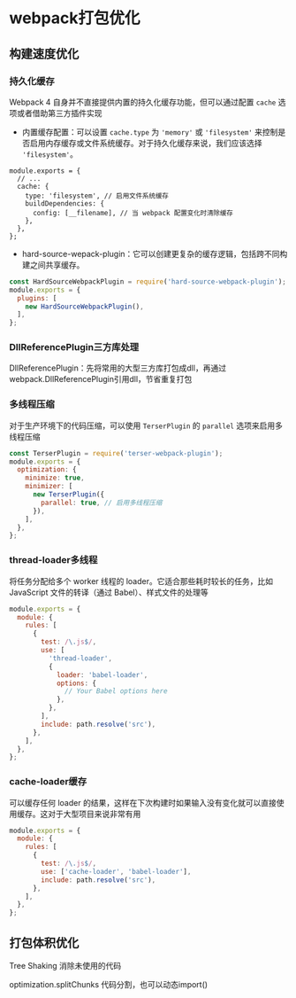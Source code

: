 # webpack打包优化

## 构建速度优化

### 持久化缓存

Webpack 4 自身并不直接提供内置的持久化缓存功能，但可以通过配置 `cache` 选项或者借助第三方插件实现

- 内置缓存配置：可以设置 `cache.type` 为 `'memory'` 或 `'filesystem'` 来控制是否启用内存缓存或文件系统缓存。对于持久化缓存来说，我们应该选择 `'filesystem'`。

```Plain
module.exports = {
  // ...
  cache: {
    type: 'filesystem', // 启用文件系统缓存
    buildDependencies: {
      config: [__filename], // 当 webpack 配置变化时清除缓存
    },
  },
};
```

- hard-source-wepack-plugin：它可以创建更复杂的缓存逻辑，包括跨不同构建之间共享缓存。

```JavaScript
const HardSourceWebpackPlugin = require('hard-source-webpack-plugin');
module.exports = {
  plugins: [
    new HardSourceWebpackPlugin(),
  ],
};
```

### DllReferencePlugin三方库处理

DllReferencePlugin：先将常用的大型三方库打包成dll，再通过webpack.DllReferencePlugin引用dll，节省重复打包

### 多线程压缩

对于生产环境下的代码压缩，可以使用 `TerserPlugin` 的 `parallel` 选项来启用多线程压缩

```JavaScript
const TerserPlugin = require('terser-webpack-plugin');
module.exports = {
  optimization: {
    minimize: true,
    minimizer: [
      new TerserPlugin({
        parallel: true, // 启用多线程压缩
      }),
    ],
  },
};
```

### thread-loader多线程

将任务分配给多个 worker 线程的 loader。它适合那些耗时较长的任务，比如 JavaScript 文件的转译（通过 Babel）、样式文件的处理等

```JavaScript
module.exports = {
  module: {
    rules: [
      {
        test: /\.js$/,
        use: [
          'thread-loader',
          {
            loader: 'babel-loader',
            options: {
              // Your Babel options here
            },
          },
        ],
        include: path.resolve('src'),
      },
    ],
  },
};
```

### cache-loader缓存

可以缓存任何 loader 的结果，这样在下次构建时如果输入没有变化就可以直接使用缓存。这对于大型项目来说非常有用

```JavaScript
module.exports = {
  module: {
    rules: [
      {
        test: /\.js$/,
        use: ['cache-loader', 'babel-loader'],
        include: path.resolve('src'),
      },
    ],
  },
};
```

## 打包体积优化

Tree Shaking 消除未使用的代码

optimization.splitChunks 代码分割，也可以动态import()
